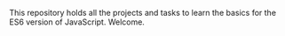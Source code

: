 This repository holds all the projects and tasks to learn the basics for the ES6 version of JavaScript. Welcome.